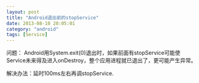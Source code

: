```yaml
---
layout: post
title: "Android退出前的stopService"
date: 2013-08-10 20:05:01
category: "android"
tags: [Service]
---
```

问题：
Android用System.exit(0)退出时，如果前面有stopService可能使Service未来得及进入onDestroy，整个应用进程就已退出了，更可能产生异常。  

解决办法：延时100ms左右再调stopService.   
